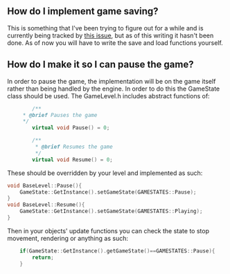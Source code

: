 ## How do I implement game saving?
This is something that I've been trying to figure out for a while and is currently being tracked by [this issue](https://github.com/DCCoder90/dengine/issues/12), but as of this writing it hasn't been done.  As of now you will have to write the save and load functions yourself.


## How do I make it so I can pause the game?

In order to pause the game, the implementation will be on the game itself rather than being handled by the engine.  In order to do this the GameState class should be used.  The GameLevel.h includes abstract functions of:

```cpp
        /**
     * @brief Pauses the game
     */
        virtual void Pause() = 0;

        /**
         * @brief Resumes the game
         */
        virtual void Resume() = 0;
```

These should be overridden by your level and implemented as such:

```cpp
void BaseLevel::Pause(){
    GameState::GetInstance().setGameState(GAMESTATES::Pause);
}
void BaseLevel::Resume(){
    GameState::GetInstance().setGameState(GAMESTATES::Playing);
}
```

Then in your objects' update functions you can check the state to stop movement, rendering or anything as such:

```cpp
    if(GameState::GetInstance().getGameState()==GAMESTATES::Pause){
        return;
    }
```